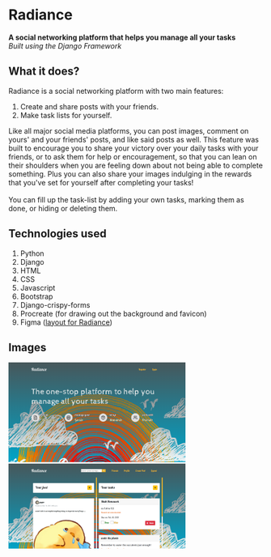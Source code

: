 # Radiance
**A social networking platform that helps you manage all your tasks**<br>
_Built using the Django Framework_


## What it does?
Radiance is a social networking platform with two main features:
1. Create and share posts with your friends.
2. Make task lists for yourself.

Like all major social media platforms, you can post images, comment on yours' and your friends' posts, and like said posts as well.
This feature was built to encourage you to share your victory over your daily tasks with your friends, or to ask them for help or encouragement, so that you can lean on their shoulders when you are feeling down about not being able to complete something.
Plus you can also share your images indulging in the rewards that you've set for yourself after completing your tasks!
<br><br>
You can fill up the task-list by adding your own tasks, marking them as done, or hiding or deleting them.

## Technologies used
1. Python
2. Django
3. HTML
4. CSS
5. Javascript
6. Bootstrap
7. Django-crispy-forms
8. Procreate (for drawing out the background and favicon)
9. Figma ([layout for Radiance](https://www.figma.com/file/Cv9aNQSRbaMq3miZ2QW33d/Radiance?node-id=1%3A2))

## Images
<img src="https://github.com/Chahat08/Radiance/blob/master/project_images/home.png" width=350>
<img src = "https://github.com/Chahat08/Radiance/blob/master/project_images/Screenshopng.png" width=350>
